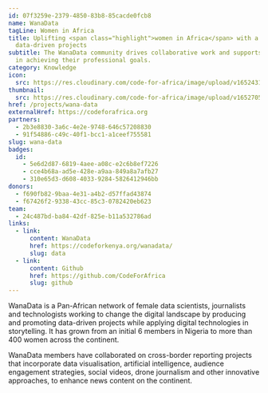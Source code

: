 ```yaml
---
id: 07f3259e-2379-4850-83b8-85cacde0fcb8
name: WanaData
tagLine: Women in Africa
title: Uplifting <span class="highlight">women in Africa</span> with a focus on
  data-driven projects
subtitle: The WanaData community drives collaborative work and supports members
  in achieving their professional goals.
category: Knowledge
icon:
  src: https://res.cloudinary.com/code-for-africa/image/upload/v1652431239/codeforafrica/icons/Type_WanaData_neqwtm.svg
thumbnail:
  src: https://res.cloudinary.com/code-for-africa/image/upload/v1652705959/codeforafrica/images/Property_1_WanaData_t3tbex.jpg
href: /projects/wana-data
externalHref: https://codeforafrica.org
partners:
  - 2b3e8830-3a6c-4e2e-9748-646c57208830
  - 91f54886-c49c-40f1-bcc1-a1ceef755581
slug: wana-data
badges:
  id:
    - 5e6d2d87-6819-4aee-a08c-e2c6b8ef7226
    - cce4b68a-ad5e-428e-a9aa-849a8a7afb27
    - 310e65d3-d608-4033-9284-5826412946bb
donors:
  - f690fb82-9baa-4e31-a4b2-d57ffad43874
  - f67426f2-9338-43cc-85c3-0782420eb623
team:
  - 24c487bd-ba84-42df-825e-b11a532786ad
links:
  - link:
      content: WanaData
      href: https://codeforkenya.org/wanadata/
      slug: data
  - link:
      content: Github
      href: https://github.com/CodeForAfrica
      slug: github
---
```


WanaData is a Pan-African network of female data scientists, journalists and technologists working to change the digital landscape by producing and promoting data-driven projects while applying digital technologies in storytelling. It has grown from an initial 6 members in Nigeria to more than 400 women across the continent.

WanaData members have collaborated on cross-border reporting projects that incorporate data visualisation, artificial intelligence, audience engagement strategies, social videos, drone journalism and other innovative approaches, to enhance news content on the continent.
